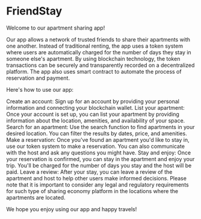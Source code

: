 # FriendStay

Welcome to our apartment sharing app!

Our app allows a network of trusted friends to share their apartments with one another. Instead of traditional renting, the app uses a token system where users are automatically charged for the number of days they stay in someone else's apartment. By using blockchain technology, the token transactions can be securely and transparently recorded on a decentralized platform. The app also uses smart contract to automate the process of reservation and payment.

Here's how to use our app:

Create an account: Sign up for an account by providing your personal information and connecting your blockchain wallet.
List your apartment: Once your account is set up, you can list your apartment by providing information about the location, amenities, and availability of your space.
Search for an apartment: Use the search function to find apartments in your desired location. You can filter the results by dates, price, and amenities.
Make a reservation: Once you've found an apartment you'd like to stay in, use our token system to make a reservation. You can also communicate with the host and ask any questions you might have.
Stay and enjoy: Once your reservation is confirmed, you can stay in the apartment and enjoy your trip. You'll be charged for the number of days you stay and the host will be paid.
Leave a review: After your stay, you can leave a review of the apartment and host to help other users make informed decisions.
Please note that it is important to consider any legal and regulatory requirements for such type of sharing economy platform in the locations where the apartments are located.

We hope you enjoy using our app and happy travels!
